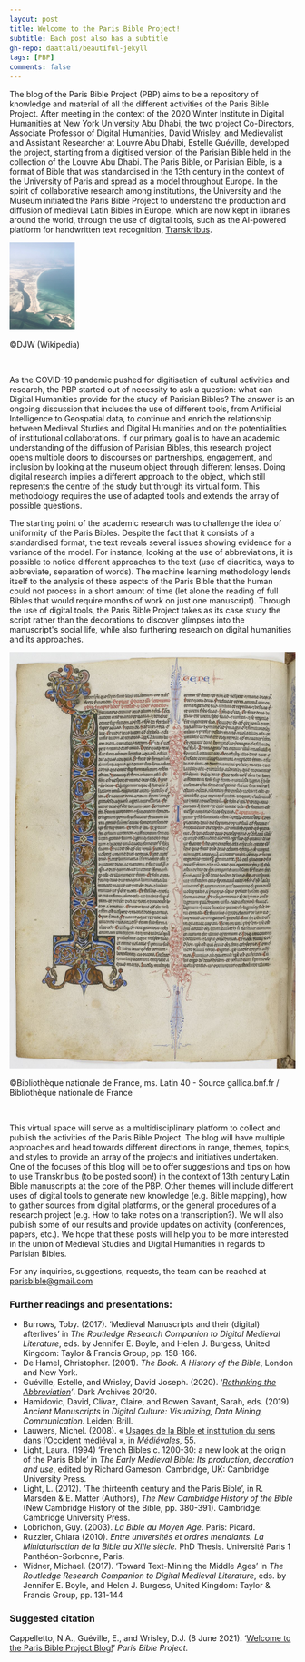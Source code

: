 ```yaml
---
layout: post
title: Welcome to the Paris Bible Project!
subtitle: Each post also has a subtitle
gh-repo: daattali/beautiful-jekyll
tags: [PBP]
comments: false
---
```


The blog of the Paris Bible Project (PBP) aims to be a repository of knowledge and material of all the different activities of the Paris Bible Project. After meeting in the context of the 2020 Winter Institute in Digital Humanities at New York University Abu Dhabi, the two project Co-Directors, Associate Professor of Digital Humanities, David Wrisley, and Medievalist and Assistant Researcher at Louvre Abu Dhabi, Estelle Guéville, developed the project, starting from a digitised version of the Parisian Bible held in the collection of the Louvre Abu Dhabi. The Paris Bible, or Parisian Bible, is a format of Bible that was standardised in the 13th century in the context of the University of Paris and spread as a model throughout Europe. In the spirit of collaborative research among institutions, the University and the Museum initiated the Paris Bible Project to understand the production and diffusion of medieval Latin Bibles in Europe, which are now kept in libraries around the world, through the use of digital tools, such as the AI-powered platform for handwritten text recognition, [Transkribus](https://readcoop.eu/transkribus/).

<img src="/assets/Al_Jubail_Saadiyat_Island_aerial_view.jpg" style="zoom:15%"/>

©DJW (Wikipedia)

<br>

As the COVID-19 pandemic pushed for digitisation of cultural activities and research, the PBP started out of necessity to ask a question: what can Digital Humanities provide for the study of Parisian Bibles? The answer is an ongoing discussion that includes the use of different tools, from Artificial Intelligence to Geospatial data, to continue and enrich the relationship between Medieval Studies and Digital Humanities and on the potentialities of institutional collaborations. If our primary goal is to have an academic understanding of the diffusion of Parisian Bibles, this research project opens multiple doors to discourses on partnerships, engagement, and inclusion by looking at the museum object through different lenses. Doing digital research implies a different approach to the object, which still represents the centre of the study but through its virtual form. This methodology requires the use of adapted tools and extends the array of possible questions. 

The starting point of the academic research was to challenge the idea of uniformity of the Paris Bibles. Despite the fact that it consists of a standardised format, the text reveals several issues showing evidence for a variance of the model. For instance, looking at the use of abbreviations, it is possible to notice different approaches to the text (use of diacritics, ways to abbreviate, separation of words). The machine learning methodology lends itself to the analysis of these aspects of the Paris Bible that the human could not process in a short amount of time (let alone the reading of full Bibles that would require months of work on just one manuscript). Through the use of digital tools, the Paris Bible Project takes as its case study the script rather than the decorations to discover glimpses into the manuscript's social life, while also furthering research on digital humanities and its approaches.

![BnF Latin 40](/assets/BnF_Latin40_Page_012.jpg)

©Bibliothèque nationale de France, ms. Latin 40 - Source gallica.bnf.fr / Bibliothèque nationale de France

<br>

This virtual space will serve as a multidisciplinary platform to collect and publish the activities of the Paris Bible Project. The blog will have multiple approaches and head towards different directions in range, themes, topics, and styles to provide an array of the projects and initiatives undertaken. One of the focuses of this blog will be to offer suggestions and tips on how to use Transkribus (to be posted soon!) in the context of 13th century Latin Bible manuscripts at the core of the PBP. Other themes will include different uses of digital tools to generate new knowledge (e.g. Bible mapping), how to gather sources from digital platforms, or the general procedures of a research project (e.g. How to take notes on a transcription?). We will also publish some of our results and provide updates on activity (conferences, papers, etc.). We hope that these posts will help you to be more interested in the union of Medieval Studies and Digital Humanities in regards to Parisian Bibles. 

For any inquiries, suggestions, requests, the team can be reached at [parisbible@gmail.com](mailto:parisbible@gmail.com)





### **Further readings and presentations:**

- Burrows, Toby. (2017). ‘Medieval Manuscripts and their (digital) afterlives’ in *The Routledge Research Companion to Digital Medieval Literature*, eds. by Jennifer E. Boyle, and Helen J. Burgess, United Kingdom: Taylor & Francis Group, pp. 158-166.
- De Hamel, Christopher. (2001). *The Book. A History of the Bible*, London and New York.
- Guéville, Estelle, and Wrisley, David Joseph. (2020).  ‘[*Rethinking the Abbreviation*](https://www.youtube.com/watch?v=p38lvPRRNmA)*’*. Dark Archives 20/20.
- Hamidovic, David, Clivaz, Claire, and Bowen Savant, Sarah, eds. (2019) *Ancient Manuscripts in Digital Culture: Visualizing, Data Mining, Communication*. Leiden: Brill.
- Lauwers, Michel. (2008). « [Usages de la Bible et institution du sens dans l’Occident médiéval](http://medievales.revues.org/5436) », in *Médiévales,* 55.
- Light, Laura. (1994) ‘French Bibles c. 1200-30: a new look at the origin of the Paris Bible’ in *The Early Medieval Bible: Its production, decoration and use*, edited by Richard Gameson. Cambridge, UK: Cambridge University Press.
- Light, L. (2012). ‘The thirteenth century and the Paris Bible’, in R. Marsden & E. Matter (Authors), *The New Cambridge History of the Bible* (New Cambridge History of the Bible, pp. 380-391). Cambridge: Cambridge University Press.
- Lobrichon, Guy. (2003). *La Bible au Moyen Age*. Paris: Picard.
- Ruzzier, Chiara (2010). *Entre universités et ordres mendiants. La Miniaturisation de la Bible au XIIIe siècle.* PhD Thesis. Université Paris 1 Panthéon-Sorbonne, Paris.
- Widner, Michael. (2017). ‘Toward Text-Mining the Middle Ages’ in *The Routledge Research Companion to Digital Medieval Literature*, eds. by Jennifer E. Boyle, and Helen J. Burgess, United Kingdom: Taylor & Francis Group, pp. 131-144






### **Suggested citation**

Cappelletto, N.A., Guéville, E., and Wrisley, D.J. (8 June 2021). ‘[Welcome to the Paris Bible Project Blog!](https://parisbible.github.io/2021-06-08-welcome-pbp/)’ *Paris Bible Project.*


